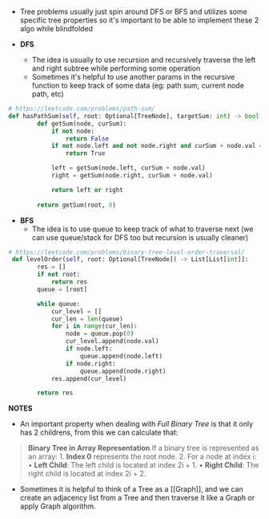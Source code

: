 - Tree problems usually just spin around DFS or BFS and utilizes some specific tree properties so it's important to be able to implement these 2 algo while blindfolded

- **DFS**
	- The idea is usually to use recursion and recursively traverse the left and right subtree while performing some operation
	- Sometimes it's helpful to use another params in the recursive function to keep track of some data (eg: path sum, current node path, etc)
```python
# https://leetcode.com/problems/path-sum/
def hasPathSum(self, root: Optional[TreeNode], targetSum: int) -> bool:
        def getSum(node, curSum):
            if not node:
                return False
            if not node.left and not node.right and curSum + node.val == targetSum:
                return True

            left = getSum(node.left, curSum + node.val)
            right = getSum(node.right, curSum + node.val)

            return left or right
        
        return getSum(root, 0)
```
- **BFS**
	- The idea is to use queue to keep track of what to traverse next (we can use queue/stack for DFS too but recursion is usually cleaner)
```python
# https://leetcode.com/problems/binary-tree-level-order-traversal/
 def levelOrder(self, root: Optional[TreeNode]) -> List[List[int]]:
        res = []
        if not root:
            return res
        queue = [root]

        while queue:
            cur_level = []
            cur_len = len(queue)
            for i in range(cur_len):
                node = queue.pop(0)
                cur_level.append(node.val)
                if node.left:
                    queue.append(node.left)
                if node.right:
                    queue.append(node.right)
            res.append(cur_level)

        return res
```


**NOTES**
- An important property when dealing with *Full Binary Tree* is that it only has 2 childrens, from this we can calculate that:
> **Binary Tree in Array Representation**
	If a binary tree is represented as an array:
	1. **Index 0** represents the root node.
	2. For a node at index i:
	• **Left Child**: The left child is located at index 2i + 1.
	• **Right Child**: The right child is located at index 2i + 2.

- Sometimes it is helpful to think of a Tree as a [[Graph]], and we can create an adjacency list from a Tree and then traverse it like a Graph or apply Graph algorithm.